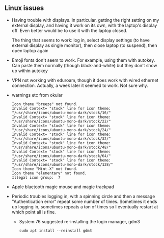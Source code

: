 ## Linux issues


- Having trouble with displays. In particular, getting the right
  setting on my external display, and having it work on its own,
  with the laptop's display off. Even better would be to use it with
  the laptop closed.

  The thing that seems to work: log in, select display settings (to
  have external display as single monitor), then close laptop (to
  suspend), then open laptop again

- Emoji fonts don't seem to work. For example, using them with
  autokey. Can paste them normally (though black-and-white) but they
  don't show up within autokey

- VPN not working with eduroam, though it does work with wired
  ethernet connection. Actually, a week later it seemed to work. Not
  sure why.

- warnings etc from okular

  ```
  Icon theme "breeze" not found.
  Invalid Context= "stock" line for icon theme:  "/usr/share/icons/ubuntu-mono-dark/stock/16/"
  Invalid Context= "stock" line for icon theme:  "/usr/share/icons/ubuntu-mono-dark/stock/22/"
  Invalid Context= "stock" line for icon theme:  "/usr/share/icons/ubuntu-mono-dark/stock/24/"
  Invalid Context= "stock" line for icon theme:  "/usr/share/icons/ubuntu-mono-dark/stock/32/"
  Invalid Context= "stock" line for icon theme:  "/usr/share/icons/ubuntu-mono-dark/stock/48/"
  Invalid Context= "stock" line for icon theme:  "/usr/share/icons/ubuntu-mono-dark/stock/64/"
  Invalid Context= "stock" line for icon theme:  "/usr/share/icons/ubuntu-mono-dark/stock/128/"
  Icon theme "Mint-X" not found.
  Icon theme "elementary" not found.
  Illegal icon group:  7
  ```

- Apple bluetooth magic mouse and magic trackpad

- Periodic troubles logging in, with a spinning circle and then a
  message "Authentication error" repeat some number of times.
  Sometimes it ends up logging in, sometimes repeats a ton of times so
  I eventually restart at which point all is fine.

  - System 76 suggested re-installing the login manager, gdm3

    ```shell
    sudo apt install --reinstall gdm3
    ```
